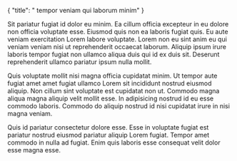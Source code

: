 {
  "title": " tempor veniam qui laborum minim"
}

Sit pariatur fugiat id dolor eu minim. Ea cillum officia excepteur in eu dolore non officia voluptate esse. Eiusmod quis non ea laboris fugiat quis. Eu aute veniam exercitation Lorem labore voluptate. Lorem non eu sint anim eu qui veniam veniam nisi ut reprehenderit occaecat laborum. Aliquip ipsum irure laboris tempor fugiat non ullamco aliqua duis qui id ex duis sit. Deserunt reprehenderit ullamco pariatur ipsum nulla mollit.

Quis voluptate mollit nisi magna officia cupidatat minim. Ut tempor aute fugiat amet amet fugiat ullamco Lorem sit incididunt nostrud eiusmod aliquip. Non cillum sint voluptate est cupidatat non ut. Commodo magna aliqua magna aliquip velit mollit esse. In adipisicing nostrud id eu esse commodo laboris. Commodo do aliquip nostrud id nisi cupidatat irure in nisi magna veniam.

Quis id pariatur consectetur dolore esse. Esse in voluptate fugiat est pariatur nostrud eiusmod pariatur aliquip Lorem fugiat. Tempor amet commodo in nulla ad fugiat. Enim quis laboris esse consequat velit dolor esse magna esse.
